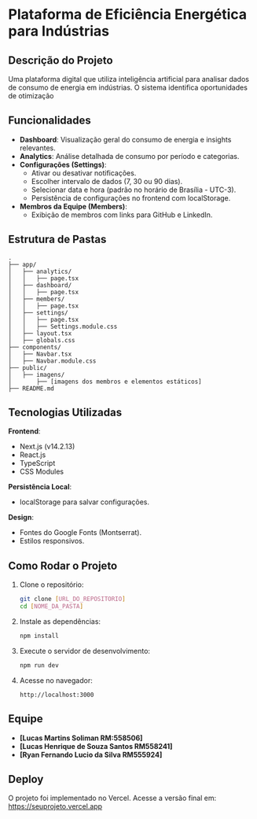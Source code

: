 # Plataforma de Eficiência Energética para Indústrias

## Descrição do Projeto
Uma plataforma digital que utiliza inteligência artificial para analisar dados de consumo de energia em indústrias. O sistema identifica oportunidades de otimização 

## Funcionalidades
- **Dashboard**: Visualização geral do consumo de energia e insights relevantes.
- **Analytics**: Análise detalhada de consumo por período e categorias.
- **Configurações (Settings)**:
  - Ativar ou desativar notificações.
  - Escolher intervalo de dados (7, 30 ou 90 dias).
  - Selecionar data e hora (padrão no horário de Brasília - UTC-3).
  - Persistência de configurações no frontend com localStorage.
- **Membros da Equipe (Members)**:
  - Exibição de membros com links para GitHub e LinkedIn.

## Estrutura de Pastas
```
.
├── app/
│   ├── analytics/
│   │   ├── page.tsx
│   ├── dashboard/
│   │   ├── page.tsx
│   ├── members/
│   │   ├── page.tsx
│   ├── settings/
│   │   ├── page.tsx
│   │   ├── Settings.module.css
│   ├── layout.tsx
│   ├── globals.css
├── components/
│   ├── Navbar.tsx
│   ├── Navbar.module.css
├── public/
│   ├── imagens/
│       ├── [imagens dos membros e elementos estáticos]
├── README.md
```

## Tecnologias Utilizadas
**Frontend**:
- Next.js (v14.2.13)
- React.js
- TypeScript
- CSS Modules

**Persistência Local**:
- localStorage para salvar configurações.

**Design**:
- Fontes do Google Fonts (Montserrat).
- Estilos responsivos.

## Como Rodar o Projeto
1. Clone o repositório:
    ```bash
    git clone [URL_DO_REPOSITORIO]
    cd [NOME_DA_PASTA]
    ```

2. Instale as dependências:
    ```bash
    npm install
    ```

3. Execute o servidor de desenvolvimento:
    ```bash
    npm run dev
    ```

4. Acesse no navegador:
    ```
    http://localhost:3000
    ```

## Equipe
- **[Lucas Martins Soliman RM:558506]**
- **[Lucas Henrique de Souza Santos RM558241]**
- **[Ryan Fernando Lucio da Silva RM555924]**


## Deploy
O projeto foi implementado no Vercel. Acesse a versão final em: https://seuprojeto.vercel.app
